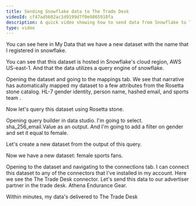 ```yaml
---
title: Sending Snowflake data to The Trade Desk
videoId: cf47ad5602ac1d9199d7f0e9865910fa
description: A quick video showing how to send data from Snowflake to The Trade Desk using Rosetta Stone
type: video
---
```

You can see here in My Data that we have a new dataset with the name that I registered in snowflake.

You can see that this dataset is hosted in Snowflake's cloud region, AWS US-east-1. And that the data utilizes a query engine of snowflake.

<!--more-->

Opening the dataset and going to the mappings tab. We see that narrative has automatically mapped my dataset to a few attributes from the Rosetta stone catalog. HL-7 gender identity, person name, hashed email, and sports team .

 Now let's query this dataset using Rosetta stone.

Opening query builder in data studio. I'm going to select. sha_256_email.Value  as an output. And I'm going to add a filter on gender and set it equal to female.  

Let's create a new dataset from the output of this query.  

Now we have a new dataset: female sports fans.

Opening to the dataset and navigating to the connections tab. I can connect this dataset to any of the connectors that I've installed in my account. Here we see the The Trade Desk connector.  Let's send this data  to our advertiser partner in the trade desk. Athena Endurance Gear.

Within minutes, my data's  delivered to The Trade Desk
